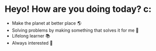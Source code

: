 # Heyo! How are you doing today? c:

- Make the planet at better place 🌎
- Solving problems by making something that solves it for me 🤖
- Lifelong learner 📚
- Always interested 🧠

